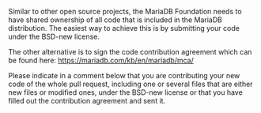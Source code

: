 Similar to other open source projects, the MariaDB Foundation needs to have shared ownership of all code that is included in the MariaDB distribution. The easiest way to achieve this is by submitting your code under the BSD-new license.

The other alternative is to sign the code contribution agreement which can be found here: https://mariadb.com/kb/en/mariadb/mca/

Please indicate in a comment below that you are contributing your new code of the whole pull request, including one or several files that are either new files or modified ones, under the BSD-new license or that you have filled out the contribution agreement and sent it.
